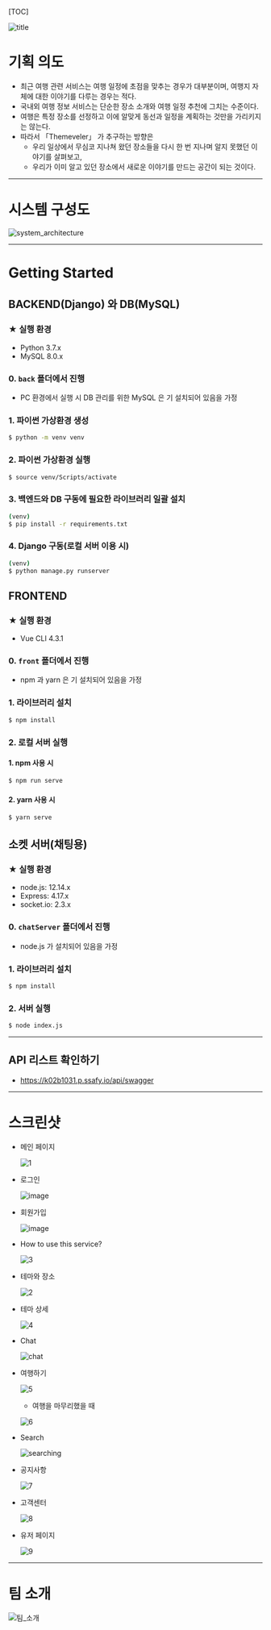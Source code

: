 [TOC]

![title](https://user-images.githubusercontent.com/52685206/84097014-517c0d00-aa3e-11ea-948f-531a30fa9ca6.png)



# 기획 의도

* 최근 여행 관련 서비스는 여행 일정에 초점을 맞추는 경우가 대부분이며, 여행지 자체에 대한 이야기를 다루는 경우는 적다.
* 국내외 여행 정보 서비스는 단순한 장소 소개와 여행 일정 추천에 그치는 수준이다.
* 여행은 특정 장소를 선정하고 이에 알맞게 동선과 일정을 계획하는 것만을 가리키지는 않는다.
* 따라서 「Themeveler」 가 추구하는 방향은
  * 우리 일상에서 무심코 지나쳐 왔던 장소들을 다시 한 번 지나며 알지 못했던 이야기를 살펴보고,
  * 우리가 이미 알고 있던 장소에서 새로운 이야기를 만드는 공간이 되는 것이다.





-----

# 시스템 구성도

![system_architecture](https://user-images.githubusercontent.com/52685206/83960368-0984ab00-a8c3-11ea-8d65-8aedfda66c53.png)





----

# Getting Started

## BACKEND(Django) 와 DB(MySQL)

### ★ 실행 환경

* Python 3.7.x
* MySQL 8.0.x



### 0. `back` 폴더에서 진행

* PC 환경에서 실행 시 DB 관리를 위한 MySQL 은 기 설치되어 있음을 가정



### 1. 파이썬 가상환경 생성

```bash
$ python -m venv venv
```



### 2. 파이썬 가상환경 실행

```bash
$ source venv/Scripts/activate
```



### 3. 백엔드와 DB 구동에 필요한 라이브러리 일괄 설치

```bash
(venv)
$ pip install -r requirements.txt
```



### 4. Django 구동(로컬 서버 이용 시)

```bash
(venv)
$ python manage.py runserver
```





## FRONTEND

### ★ 실행 환경

* Vue CLI 4.3.1



### 0. `front` 폴더에서 진행

* npm 과 yarn 은 기 설치되어 있음을 가정



### 1. 라이브러리 설치

```bash
$ npm install
```



### 2. 로컬 서버 실행

#### 1. npm 사용 시

```bash
$ npm run serve
```

#### 2. yarn 사용 시

```bash
$ yarn serve
```





## 소켓 서버(채팅용)

### ★ 실행 환경

* node.js: 12.14.x
* Express: 4.17.x
* socket.io: 2.3.x

### 0. `chatServer` 폴더에서 진행

* node.js 가 설치되어 있음을 가정



### 1. 라이브러리 설치

```bash
$ npm install
```



### 2. 서버 실행

```bash
$ node index.js
```



-----

## API 리스트 확인하기

* https://k02b1031.p.ssafy.io/api/swagger





-----

# 스크린샷

* 메인 페이지

  ![1](https://user-images.githubusercontent.com/52685206/84647140-01211580-af3e-11ea-8d7c-8dbfb8b00c6c.PNG)

* 로그인

  ![image](https://user-images.githubusercontent.com/52685206/84012859-28fb0100-a9b3-11ea-9ff3-ef813aaf29f9.png)

* 회원가입

  ![image](https://user-images.githubusercontent.com/52685206/84015970-9577ff00-a9b7-11ea-8e53-5fba8fdce7d5.png)

* How to use this service?

  ![3](https://user-images.githubusercontent.com/52685206/84647190-0ed69b00-af3e-11ea-82fe-46ff8fadae7b.PNG)

* 테마와 장소

  ![2](https://user-images.githubusercontent.com/52685206/84646792-98399d80-af3d-11ea-95d3-29fd43661232.PNG)

* 테마 상세

  ![4](https://user-images.githubusercontent.com/52685206/84646013-71c73280-af3c-11ea-8b18-8ef095a9dca3.PNG)

* Chat

  ![chat](https://user-images.githubusercontent.com/52685206/84647855-fdda5980-af3e-11ea-833c-48ce10197ef6.PNG)

* 여행하기

  ![5](https://user-images.githubusercontent.com/52685206/84646144-9ae7c300-af3c-11ea-9895-88550e3f692e.PNG)

  * 여행을 마무리했을 때

  ![6](https://user-images.githubusercontent.com/52685206/84646032-75f35000-af3c-11ea-82b5-40bb27346003.PNG)

* Search

  ![searching](https://user-images.githubusercontent.com/52685206/84647325-3c234900-af3e-11ea-8fec-a84362417cb8.PNG)

* 공지사항

  ![7](https://user-images.githubusercontent.com/52685206/84646037-768be680-af3c-11ea-8210-c4aeab99c117.PNG)

* 고객센터

  ![8](https://user-images.githubusercontent.com/52685206/84646039-77bd1380-af3c-11ea-92c0-b52619bbc59f.PNG)

* 유저 페이지

  ![9](https://user-images.githubusercontent.com/52685206/84646044-7855aa00-af3c-11ea-939f-c51126e92221.PNG)





----

# 팀 소개

![팀_소개](https://user-images.githubusercontent.com/52685206/84097016-53de6700-aa3e-11ea-979d-b7be9c120825.png)

